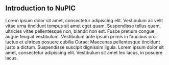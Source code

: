Introduction to NuPIC
---------------------

Lorem ipsum dolor sit amet, consectetur adipiscing elit. Vestibulum ac velit vitae urna tincidunt tempus sit amet eget quam. Suspendisse tellus quam, ultricies vitae pellentesque non, blandit non est. Fusce pretium congue augue feugiat vestibulum. Vestibulum ante ipsum primis in faucibus orci luctus et ultrices posuere cubilia Curae; Maecenas pellentesque tincidunt justo a dictum. Suspendisse suscipit dignissim ligula. Lorem ipsum dolor sit amet, consectetur adipiscing elit. Vestibulum sit amet leo lacus, in posuere lacus.